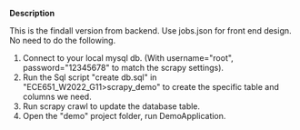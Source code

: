 **Description**

This is the findall version from backend. Use jobs.json for front end design. No need to do the following.

1. Connect to your local mysql db. (With username="root", password="12345678" to match the scrapy settings).
2. Run the Sql script "create db.sql" in "ECE651_W2022_G11>scrapy_demo" to create the specific table and columns we need.
3. Run scrapy crawl to update the database table.
4. Open the "demo" project folder, run DemoApplication.
